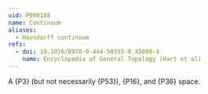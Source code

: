 ```yaml
---
uid: P000188
name: Continuum
aliases:
  - Hausdorff continuum
refs:
  - doi: 10.1016/B978-0-444-50355-8.X5000-4
    name: Encyclopedia of General Topology (Hart et al)
---
```


A {P3} (but not necessarily {P53}), {P16}, and {P36} space.
